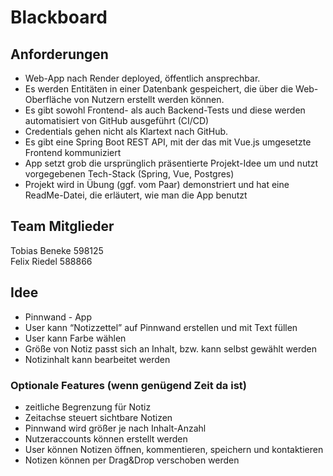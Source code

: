 # Blackboard

## Anforderungen
- Web-App nach Render deployed, öffentlich ansprechbar.
- Es werden Entitäten in einer Datenbank gespeichert, die über die Web-Oberfläche von Nutzern erstellt werden können.
- Es gibt sowohl Frontend- als auch Backend-Tests und diese werden automatisiert von GitHub ausgeführt (CI/CD)
- Credentials gehen nicht als Klartext nach GitHub.
- Es gibt eine Spring Boot REST API, mit der das mit Vue.js umgesetzte Frontend kommuniziert
- App setzt grob die ursprünglich präsentierte Projekt-Idee um und nutzt vorgegebenen Tech-Stack (Spring, Vue, Postgres)
- Projekt wird in Übung (ggf. vom Paar) demonstriert und hat eine ReadMe-Datei, die erläutert, wie man die App benutzt


## Team Mitglieder

Tobias Beneke 598125  
Felix Riedel 588866 

## Idee

- Pinnwand - App
- User kann “Notizzettel” auf Pinnwand erstellen und mit Text füllen
- User kann Farbe wählen
- Größe von Notiz passt sich an Inhalt, bzw. kann selbst gewählt werden
- Notizinhalt kann bearbeitet werden

### Optionale Features (wenn genügend Zeit da ist)
- zeitliche Begrenzung für Notiz
- Zeitachse steuert sichtbare Notizen
- Pinnwand wird größer je nach Inhalt-Anzahl
- Nutzeraccounts können erstellt werden
- User können Notizen öffnen, kommentieren, speichern und kontaktieren
- Notizen können per Drag&Drop verschoben werden


